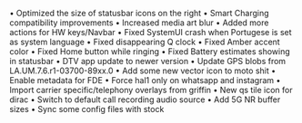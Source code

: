 • Optimized the size of statusbar icons on the right 
• Smart Charging compatibility improvements 
• Increased media art blur 
• Added more actions for HW keys/Navbar 
• Fixed SystemUI crash when Portugese is set as system language 
• Fixed disappearing Q clock 
• Fixed Amber accent color 
• Fixed Home button while ringing
• Fixed Battery estimates showing in statusbar
• DTV app update to newer version
• Update GPS blobs from LA.UM.7.6.r1-03700-89xx.0
• Add some new vector icon to moto shit
• Enable metadata for FDE
• Force hal1 only on whatsapp and instagram
• Import carrier specific/telephony overlays from griffin
• New qs tile icon for dirac
• Switch to default call recording audio source
• Add 5G NR buffer sizes
• Sync some config files with stock
